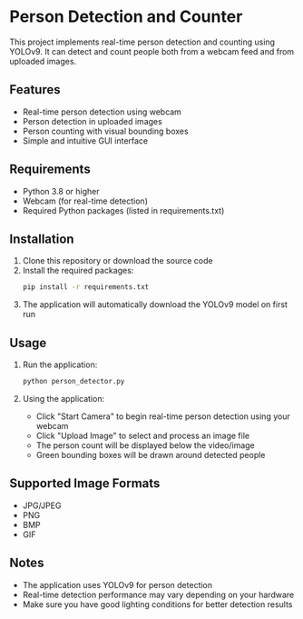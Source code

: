 # Person Detection and Counter

This project implements real-time person detection and counting using YOLOv9. It can detect and count people both from a webcam feed and from uploaded images.

## Features

- Real-time person detection using webcam
- Person detection in uploaded images
- Person counting with visual bounding boxes
- Simple and intuitive GUI interface

## Requirements

- Python 3.8 or higher
- Webcam (for real-time detection)
- Required Python packages (listed in requirements.txt)

## Installation

1. Clone this repository or download the source code
2. Install the required packages:
   ```bash
   pip install -r requirements.txt
   ```
3. The application will automatically download the YOLOv9 model on first run

## Usage

1. Run the application:
   ```bash
   python person_detector.py
   ```

2. Using the application:
   - Click "Start Camera" to begin real-time person detection using your webcam
   - Click "Upload Image" to select and process an image file
   - The person count will be displayed below the video/image
   - Green bounding boxes will be drawn around detected people

## Supported Image Formats

- JPG/JPEG
- PNG
- BMP
- GIF

## Notes

- The application uses YOLOv9 for person detection
- Real-time detection performance may vary depending on your hardware
- Make sure you have good lighting conditions for better detection results 